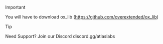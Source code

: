 > [!IMPORTANT]
> You will have to download ox_lib (https://github.com/overextended/ox_lib)

> [!TIP]
> Need Support? Join our Discord discord.gg/atlaslabs
